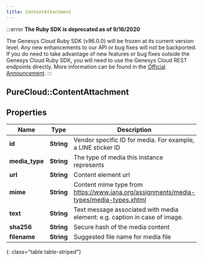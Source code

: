 ```yaml
---
title: ContentAttachment
---
```


:::error
**The Ruby SDK is deprecated as of 9/16/2020**

The Genesys Cloud Ruby SDK (v96.0.0) will be frozen at its current version level. Any new enhancements to our API or bug fixes will not be backported. If you do need to take advantage of new features or bug fixes outside the Genesys Cloud Ruby SDK, you will need to use the Genesys Cloud REST endpoints directly. More information can be found in the [Official Announcement](https://developer.mypurecloud.com/forum/t/announcement-genesys-cloud-ruby-sdk-end-of-life/8850).
:::


## PureCloud::ContentAttachment

## Properties

|Name | Type | Description | Notes|
|------------ | ------------- | ------------- | -------------|
| **id** | **String** | Vendor specific ID for media. For example, a LINE sticker ID | [optional] |
| **media_type** | **String** | The type of media this instance represents | |
| **url** | **String** | Content element url | [optional] |
| **mime** | **String** | Content mime type from https://www.iana.org/assignments/media-types/media-types.xhtml | [optional] |
| **text** | **String** | Text message associated with media element: e.g. caption in case of image. | [optional] |
| **sha256** | **String** | Secure hash of the media content | [optional] |
| **filename** | **String** | Suggested file name for media file | [optional] |
{: class="table table-striped"}


